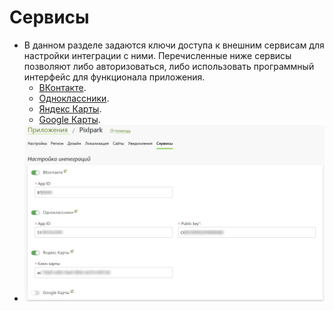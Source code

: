 # Сервисы

* В данном разделе задаются ключи доступа к внешним сервисам для настройки интеграции с ними. Перечисленные ниже сервисы позволяют либо авторизоваться, либо использовать программный интерфейс для функционала приложения.
    + [ВКонтакте](/integration/socials?id=ВКонтакте).
    + [Одноклассники](/integration/socials?id=Яндекс).
    + [Яндекс Карты](/site/shippings?id=Точки-выдачи).
    + [Google Карты](/site/shippings?id=Точки-выдачи).
* ![](../_media/app/services.png ':size=70%')